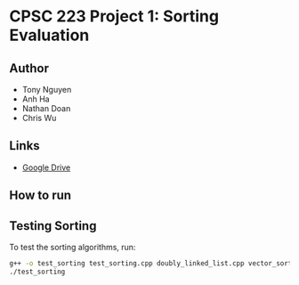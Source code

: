 # CPSC 223 Project 1: Sorting Evaluation

## Author
* Tony Nguyen
* Anh Ha
* Nathan Doan
* Chris Wu

## Links
* [Google Drive](https://drive.google.com/drive/folders/1LjX7IyYtBnobgSr9UCf3vwoGQPKegDV-?usp=share_link)

## How to run

## Testing Sorting
To test the sorting algorithms, run:
```bash
g++ -o test_sorting test_sorting.cpp doubly_linked_list.cpp vector_sorter.cpp
./test_sorting


